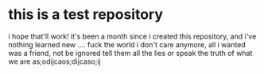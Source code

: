 # this is a test repository

i hope that'll work!
it's been a month since i created this repository, and i've nothing learned new ....
fuck the world i don't care anymore, all i wanted was a friend, not be ignored
tell them all the lies or speak the truth of what we are
as;odijcaos;dijcaso;ij